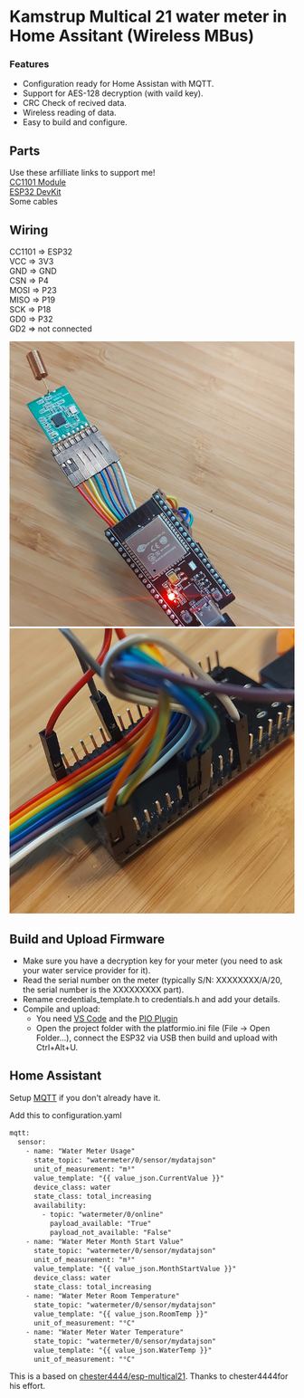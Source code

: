 # Kamstrup Multical 21 water meter in Home Assitant (Wireless MBus)

### Features
* Configuration ready for Home Assistan with MQTT.
* Support for AES-128 decryption (with vaild key).
* CRC Check of recived data.
* Wireless reading of data.
* Easy to build and configure.

## Parts 
Use these arfilliate links to support me!\
[CC1101 Module](https://s.click.aliexpress.com/e/_DembjFr) \
[ESP32 DevKit](https://s.click.aliexpress.com/e/_mPgipQY) \
Some cables

## Wiring
CC1101 => ESP32\
VCC   => 3V3\
GND   => GND\
CSN   => P4\
MOSI  => P23\
MISO  => P19\
SCK   => P18\
GD0   => P32\
GD2   => not connected

![](images/device.jpg)
![](images/wires.jpg)

## Build and Upload Firmware
* Make sure you have a decryption key for your meter (you need to ask your water service provider for it).
* Read the serial number on the meter (typically S/N: XXXXXXXX/A/20, the serial number is the XXXXXXXXX part).
* Rename credentials_template.h to credentials.h and add your details.
* Compile and upload:
  - You need [VS Code](https://code.visualstudio.com/) and the [PIO Plugin](https://platformio.org/)
  - Open the project folder with the platformio.ini file (File -> Open Folder...), connect the ESP32 via USB then build and upload with Ctrl+Alt+U.

## Home Assistant

Setup [MQTT](https://www.home-assistant.io/integrations/mqtt/) if you don't already have it.

Add this to configuration.yaml
```
mqtt:
  sensor:
    - name: "Water Meter Usage"
      state_topic: "watermeter/0/sensor/mydatajson"
      unit_of_measurement: "m³"
      value_template: "{{ value_json.CurrentValue }}"
      device_class: water
      state_class: total_increasing
      availability:
        - topic: "watermeter/0/online"
          payload_available: "True"
          payload_not_available: "False"
    - name: "Water Meter Month Start Value"
      state_topic: "watermeter/0/sensor/mydatajson"
      unit_of_measurement: "m³"
      value_template: "{{ value_json.MonthStartValue }}"
      device_class: water
      state_class: total_increasing
    - name: "Water Meter Room Temperature"
      state_topic: "watermeter/0/sensor/mydatajson"
      value_template: "{{ value_json.RoomTemp }}"
      unit_of_measurement: "°C"
    - name: "Water Meter Water Temperature"
      state_topic: "watermeter/0/sensor/mydatajson"
      value_template: "{{ value_json.WaterTemp }}"
      unit_of_measurement: "°C"
```

This is a based on [chester4444/esp-multical21](https://github.com/chester4444/esp-multical21).
Thanks to chester4444for his effort.
